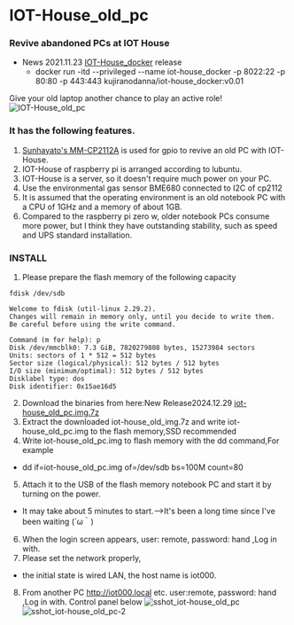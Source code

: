 # IOT-House_old_pc
### Revive abandoned PCs at IOT House
- News 2021.11.23 [IOT-House_docker](https://hub.docker.com/repository/docker/kujiranodanna/iot-house_docker) release
  - docker run -itd --privileged --name iot-house_docker -p 8022:22 -p 80:80 -p 443:443 kujiranodanna/iot-house_docker:v0.01

Give your old laptop another chance to play an active role!
![IOT-House_old_pc](https://user-images.githubusercontent.com/70492305/115954863-33bc7700-a52e-11eb-9c52-d42f607de5d1.jpeg)

### It has the following features.
1. [Sunhayato's MM-CP2112A](https://www.sunhayato.co.jp/material2/ett09/item_1083) is used for gpio to revive an old PC with IOT-House.
2. IOT-House of raspberry pi is arranged according to lubuntu.
3. IOT-House is a server, so it doesn't require much power on your PC.
4. Use the environmental gas sensor BME680 connected to I2C of cp2112
5. It is assumed that the operating environment is an old notebook PC with a CPU of 1GHz and a memory of about 1GB.
6. Compared to the raspberry pi zero w, older notebook PCs consume more power, but I think they have outstanding stability, such as speed and UPS standard installation.
### INSTALL
1. Please prepare the flash memory of the following capacity

```
fdisk /dev/sdb

Welcome to fdisk (util-linux 2.29.2).
Changes will remain in memory only, until you decide to write them.
Be careful before using the write command.

Command (m for help): p
Disk /dev/mmcblk0: 7.3 GiB, 7820279808 bytes, 15273984 sectors
Units: sectors of 1 * 512 = 512 bytes
Sector size (logical/physical): 512 bytes / 512 bytes
I/O size (minimum/optimal): 512 bytes / 512 bytes
Disklabel type: dos
Disk identifier: 0x15ae16d5
```
2. Download the binaries from here:New Release2024.12.29
[iot-house_old_pc.img.7z](https://pepolinux.jpn.org/iot-house_images/iot-house_old_pc.img.7z)
3. Extract the downloaded iot-house_old_img.7z and write iot-house_old_pc.img to the flash memory,SSD recommended
5. Write iot-house_old_pc.img to flash memory with the dd command,For example
- dd if=iot-house_old_pc.img of=/dev/sdb bs=100M count=80
5. Attach it to the USB of the flash memory notebook PC and start it by turning on the power.
- It may take about 5 minutes to start.-->It's been a long time since I've been waiting (´ω｀)
6. When the login screen appears, user: remote, password: hand ,Log in with.
7. Please set the network properly,
- the initial state is wired LAN, the host name is iot000.
8. From another PC http://iot000.local etc. user:remote, password: hand ,Log in with.
Control panel below
![sshot_iot-house_old_pc](https://user-images.githubusercontent.com/70492305/117527575-08df2200-b008-11eb-990a-0898cda7eed1.png)
![sshot_iot-house_old_pc-2](https://user-images.githubusercontent.com/70492305/117527767-6758d000-b009-11eb-8510-1410da3beade.png)
